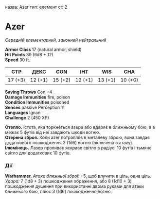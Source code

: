 назва: Azer тип: елемент cr: 2

# Azer
_Середній елементарний, законний нейтральний_

**Armor Class** 17 (natural armor, shield)    
**Hit Points** 39 (6d8 + 12)    
**Speed** 30 ft.

| СТР     | ДЕКС    | CON     | ІНТ     | WIS     | CHA     |
| ------- | ------- | ------- | ------- | ------- | ------- |
| 17 (+3) | 12 (+1) | 15 (+2) | 12 (+1) | 13 (+1) | 10 (+0) |

**Saving Throws** Con +4    
**Damage Immunities** fire, poison    
**Condition Immunities** poisoned    
**Senses** passive Perception 11    
**Languages** Ignan    
**Challenge** 2 (450 XP)

**Отепло.** істота, яка торкнеться азера або вдаряє в ближньому бою, а в межах 5 футів від неї завдають шкоди вогню.    
**Отерена зброя.** Коли azer потрапляє в металеву зброю, вона завдає додаткового пошкодження 3 (1d6) вогню (включена в атаку).    
**Ілюмінець.** Лазер проливає яскраве світло в радіусі 10 футів і тьмяне світло для додаткових 10 футів.

### Дії
**Warhammer.** _Атака ближньої зброї:_ +5, щоб влучити в ціль, одна ціль. _Удара:_ 7 (1d8 + 3) пошкодження ображення, або 8 (1d10 + 3) пошкодження душення при використанні двома руками для атаки ближнього бою, плюс 3 (1d6) пошкодження вогню.
